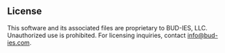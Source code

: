 ## License
This software and its associated files are proprietary to BUD-IES, LLC. Unauthorized use is prohibited. For licensing inquiries, contact info@bud-ies.com.
